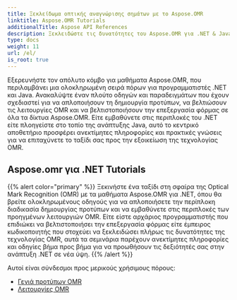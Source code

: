 ```yaml
---
title: Ξεκλείδωμα οπτικής αναγνώρισης σημάτων με το Aspose.OMR
linktitle: Aspose.OMR Tutorials
additionalTitle: Aspose API References
description: Ξεκλειδώστε τις δυνατότητες του Aspose.OMR για .NET & Java με ολοκληρωμένα σεμινάρια. Απλοποιήστε τη δημιουργία προτύπων και βελτιώστε τις λειτουργίες OMR χωρίς κόπο.
type: docs
weight: 11
url: /el/
is_root: true
---
```


Εξερευνήστε τον απόλυτο κόμβο για μαθήματα Aspose.OMR, που περιλαμβάνει μια ολοκληρωμένη σειρά πόρων για προγραμματιστές .NET και Java. Ανακαλύψτε έναν πλούτο οδηγών και παραδειγμάτων που έχουν σχεδιαστεί για να απλοποιήσουν τη δημιουργία προτύπων, να βελτιώσουν τις λειτουργίες OMR και να βελτιστοποιήσουν την επεξεργασία φόρμας σε όλα τα δίκτυα Aspose.OMR. Είτε εμβαθύνετε στις περιπλοκές του .NET είτε πλοηγείστε στο τοπίο της ανάπτυξης Java, αυτό το κεντρικό αποθετήριο προσφέρει ανεκτίμητες πληροφορίες και πρακτικές γνώσεις για να επιταχύνετε το ταξίδι σας προς την εξοικείωση της τεχνολογίας OMR.

## Aspose.omr για .NET Tutorials
{{% alert color="primary" %}}
Ξεκινήστε ένα ταξίδι στη σφαίρα της Optical Mark Recognition (OMR) με τα μαθήματα Aspose.OMR για .NET, όπου θα βρείτε ολοκληρωμένους οδηγούς για να απλοποιήσετε την περίπλοκη διαδικασία δημιουργίας προτύπων και να εμβαθύνετε στις περιπλοκές των προηγμένων λειτουργιών OMR. Είτε είστε αρχάριος προγραμματιστής που επιδιώκει να βελτιστοποιήσει την επεξεργασία φόρμας είτε έμπειρος κωδικοποιητής που στοχεύει να ξεκλειδώσει πλήρως τις δυνατότητες της τεχνολογίας OMR, αυτά τα σεμινάρια παρέχουν ανεκτίμητες πληροφορίες και οδηγίες βήμα προς βήμα για να προωθήσουν τις δεξιότητές σας στην ανάπτυξη .NET σε νέα ύψη.
{{% /alert %}}

Αυτοί είναι σύνδεσμοι προς μερικούς χρήσιμους πόρους:
 
- [Γενιά προτύπων OMR](./net/omr-template-generation/)
- [Λειτουργίες OMR](./net/omr-operations/)